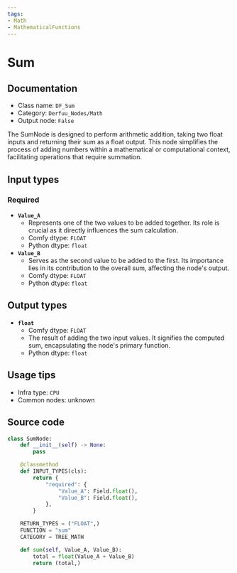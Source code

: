 ```yaml
---
tags:
- Math
- MathematicalFunctions
---
```


# Sum
## Documentation
- Class name: `DF_Sum`
- Category: `Derfuu_Nodes/Math`
- Output node: `False`

The SumNode is designed to perform arithmetic addition, taking two float inputs and returning their sum as a float output. This node simplifies the process of adding numbers within a mathematical or computational context, facilitating operations that require summation.
## Input types
### Required
- **`Value_A`**
    - Represents one of the two values to be added together. Its role is crucial as it directly influences the sum calculation.
    - Comfy dtype: `FLOAT`
    - Python dtype: `float`
- **`Value_B`**
    - Serves as the second value to be added to the first. Its importance lies in its contribution to the overall sum, affecting the node's output.
    - Comfy dtype: `FLOAT`
    - Python dtype: `float`
## Output types
- **`float`**
    - Comfy dtype: `FLOAT`
    - The result of adding the two input values. It signifies the computed sum, encapsulating the node's primary function.
    - Python dtype: `float`
## Usage tips
- Infra type: `CPU`
- Common nodes: unknown


## Source code
```python
class SumNode:
    def __init__(self) -> None:
        pass

    @classmethod
    def INPUT_TYPES(cls):
        return {
            "required": {
                "Value_A": Field.float(),
                "Value_B": Field.float(),
            },
        }

    RETURN_TYPES = ("FLOAT",)
    FUNCTION = "sum"
    CATEGORY = TREE_MATH

    def sum(self, Value_A, Value_B):
        total = float(Value_A + Value_B)
        return (total,)

```
